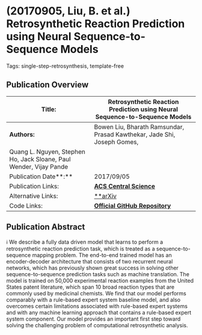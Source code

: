 # (20170905, Liu, B. et al.) Retrosynthetic Reaction Prediction using Neural Sequence-to-Sequence Models

Tags: single-step-retrosynthesis, template-free

## Publication Overview

| **Title:**  | Retrosynthetic Reaction Prediction using Neural Sequence-to-Sequence Models |
| --- | --- |
| **Authors:**  | Bowen Liu, Bharath Ramsundar, Prasad Kawthekar, Jade Shi, Joseph Gomes,
Quang L. Nguyen, Stephen Ho, Jack Sloane, Paul Wender, Vijay Pande |
| Publication Date**:**  | 2017/09/05 |
| Publication Links: | [**ACS Central Science**](https://pubs.acs.org/doi/10.1021/acscentsci.7b00303) |
| Alternative Links: | [**arXiv](https://arxiv.org/abs/1706.01643) | [ResearchGate](https://www.researchgate.net/publication/317377611_Retrosynthetic_Reaction_Prediction_Using_Neural_Sequence-to-Sequence_Models)** |
| Code Links: | [**Official GitHub Repository**](https://github.com/pandegroup/reaction_prediction_seq2seq) |

## Publication Abstract

<aside>
ℹ️ We describe a fully data driven model that learns to perform a retrosynthetic reaction prediction task, which is treated as a sequence-to-sequence mapping problem. The end-to-end trained model has an encoder-decoder architecture that consists of two recurrent neural networks, which has previously shown great success in solving other sequence-to-sequence prediction tasks such as machine translation. The model is trained on 50,000 experimental reaction examples from the United States patent literature, which span 10 broad reaction types that are commonly used by medicinal chemists. We find that our model performs comparably with a rule-based expert system baseline model, and also overcomes certain limitations associated with rule-based expert systems and with any machine learning approach that contains a rule-based expert system component. Our model provides an important first step toward solving the challenging problem of computational retrosynthetic analysis.

</aside>